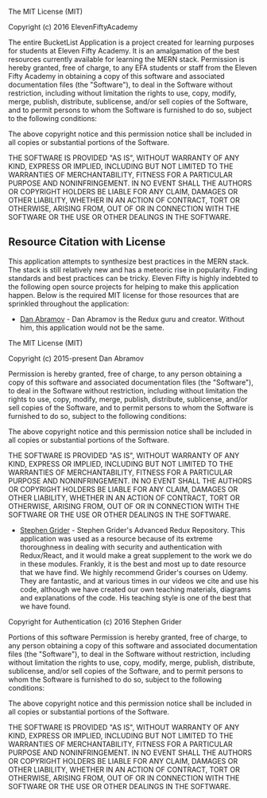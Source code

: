 The MIT License (MIT)

Copyright (c) 2016 ElevenFiftyAcademy

The entire BucketList Application is a project created for learning purposes for students at Eleven Fifty Academy. It is an amalgamation of the best resources currently available for learning the MERN stack. Permission is hereby granted, free of charge, to any EFA students or staff from the Eleven Fifty Academy in obtaining a copy of this software and associated documentation files (the "Software"), to deal in the Software without restriction, including without limitation the rights to use, copy, modify, merge, publish, distribute, sublicense, and/or sell copies of the Software, and to permit persons to whom the Software is
furnished to do so, subject to the following conditions:

The above copyright notice and this permission notice shall be included in all
copies or substantial portions of the Software.

THE SOFTWARE IS PROVIDED "AS IS", WITHOUT WARRANTY OF ANY KIND, EXPRESS OR
IMPLIED, INCLUDING BUT NOT LIMITED TO THE WARRANTIES OF MERCHANTABILITY,
FITNESS FOR A PARTICULAR PURPOSE AND NONINFRINGEMENT. IN NO EVENT SHALL THE
AUTHORS OR COPYRIGHT HOLDERS BE LIABLE FOR ANY CLAIM, DAMAGES OR OTHER
LIABILITY, WHETHER IN AN ACTION OF CONTRACT, TORT OR OTHERWISE, ARISING FROM,
OUT OF OR IN CONNECTION WITH THE SOFTWARE OR THE USE OR OTHER DEALINGS IN THE
SOFTWARE.


## Resource Citation with License
This application attempts to synthesize best practices in the MERN stack. The stack is still relatively new and has a meteoric rise in popularity. Finding standards and best practices can be tricky. Eleven Fifty is highly indebted to the following open source projects for helping to make this application happen. Below is the required MIT license for those resources that are sprinkled throughout the application:

* [Dan Abramov](https://github.com/reactjs/redux) - Dan Abramov is the Redux guru and creator. Without him, this application would not be the same. 

The MIT License (MIT)

Copyright (c) 2015-present Dan Abramov

Permission is hereby granted, free of charge, to any person obtaining a copy
of this software and associated documentation files (the "Software"), to deal
in the Software without restriction, including without limitation the rights
to use, copy, modify, merge, publish, distribute, sublicense, and/or sell
copies of the Software, and to permit persons to whom the Software is
furnished to do so, subject to the following conditions:

The above copyright notice and this permission notice shall be included in all
copies or substantial portions of the Software.

THE SOFTWARE IS PROVIDED "AS IS", WITHOUT WARRANTY OF ANY KIND, EXPRESS OR
IMPLIED, INCLUDING BUT NOT LIMITED TO THE WARRANTIES OF MERCHANTABILITY,
FITNESS FOR A PARTICULAR PURPOSE AND NONINFRINGEMENT. IN NO EVENT SHALL THE
AUTHORS OR COPYRIGHT HOLDERS BE LIABLE FOR ANY CLAIM, DAMAGES OR OTHER
LIABILITY, WHETHER IN AN ACTION OF CONTRACT, TORT OR OTHERWISE, ARISING FROM,
OUT OF OR IN CONNECTION WITH THE SOFTWARE OR THE USE OR OTHER DEALINGS IN THE
SOFTWARE.


* [Stephen Grider](https://github.com/StephenGrider/AdvancedReduxCode/blob/master/LICENSE.md) - Stephen Grider's Advanced Redux Repository. This application was used as a resource because of its extreme thoroughness in dealing with security and authentication with Redux/React, and it would make a great supplement to the work we do in these modules. Frankly, it is the best and most up to date resource that we have find. We highly recommend Grider's courses on Udemy. They are fantastic, and at various times in our videos we cite and use his code, although we have created our own teaching materials, diagrams and explanations of the code. His teaching style is one of the best that we have found.

Copyright for Authentication (c) 2016 Stephen Grider

Portions of this software 
Permission is hereby granted, free of charge, to any person obtaining a copy
of this software and associated documentation files (the "Software"), to deal
in the Software without restriction, including without limitation the rights
to use, copy, modify, merge, publish, distribute, sublicense, and/or sell
copies of the Software, and to permit persons to whom the Software is
furnished to do so, subject to the following conditions:

The above copyright notice and this permission notice shall be included in all
copies or substantial portions of the Software.

THE SOFTWARE IS PROVIDED "AS IS", WITHOUT WARRANTY OF ANY KIND, EXPRESS OR
IMPLIED, INCLUDING BUT NOT LIMITED TO THE WARRANTIES OF MERCHANTABILITY,
FITNESS FOR A PARTICULAR PURPOSE AND NONINFRINGEMENT. IN NO EVENT SHALL THE
AUTHORS OR COPYRIGHT HOLDERS BE LIABLE FOR ANY CLAIM, DAMAGES OR OTHER
LIABILITY, WHETHER IN AN ACTION OF CONTRACT, TORT OR OTHERWISE, ARISING FROM,
OUT OF OR IN CONNECTION WITH THE SOFTWARE OR THE USE OR OTHER DEALINGS IN THE
SOFTWARE.
